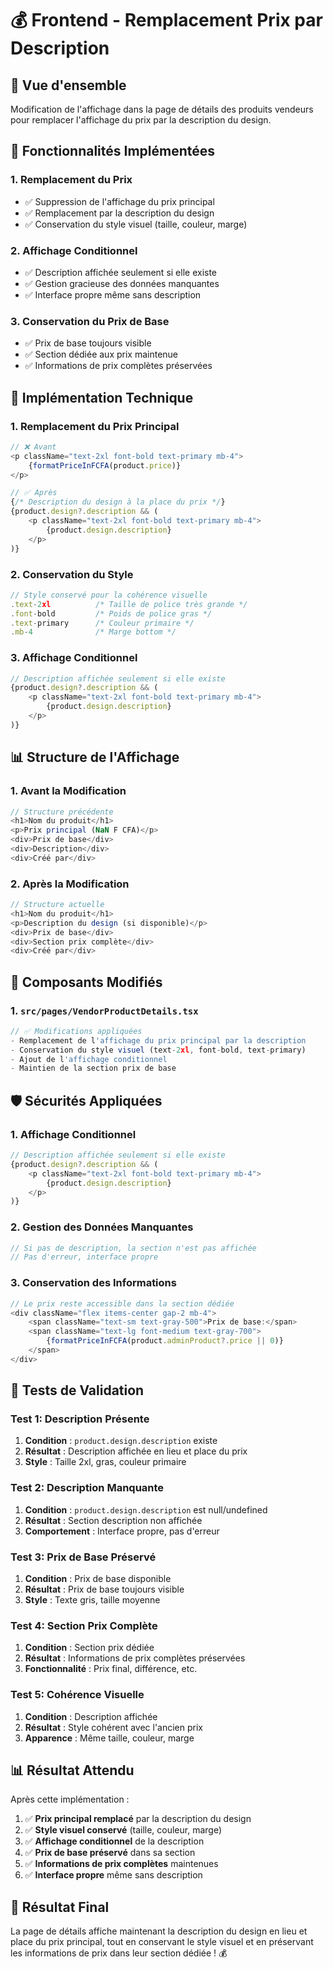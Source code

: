 # 💰 Frontend - Remplacement Prix par Description

## 🚀 **Vue d'ensemble**

Modification de l'affichage dans la page de détails des produits vendeurs pour remplacer l'affichage du prix par la description du design.

## 🎯 **Fonctionnalités Implémentées**

### **1. Remplacement du Prix**
- ✅ Suppression de l'affichage du prix principal
- ✅ Remplacement par la description du design
- ✅ Conservation du style visuel (taille, couleur, marge)

### **2. Affichage Conditionnel**
- ✅ Description affichée seulement si elle existe
- ✅ Gestion gracieuse des données manquantes
- ✅ Interface propre même sans description

### **3. Conservation du Prix de Base**
- ✅ Prix de base toujours visible
- ✅ Section dédiée aux prix maintenue
- ✅ Informations de prix complètes préservées

## 🔧 **Implémentation Technique**

### **1. Remplacement du Prix Principal**
```typescript
// ❌ Avant
<p className="text-2xl font-bold text-primary mb-4">
    {formatPriceInFCFA(product.price)}
</p>

// ✅ Après
{/* Description du design à la place du prix */}
{product.design?.description && (
    <p className="text-2xl font-bold text-primary mb-4">
        {product.design.description}
    </p>
)}
```

### **2. Conservation du Style**
```typescript
// Style conservé pour la cohérence visuelle
.text-2xl          /* Taille de police très grande */
.font-bold         /* Poids de police gras */
.text-primary      /* Couleur primaire */
.mb-4              /* Marge bottom */
```

### **3. Affichage Conditionnel**
```typescript
// Description affichée seulement si elle existe
{product.design?.description && (
    <p className="text-2xl font-bold text-primary mb-4">
        {product.design.description}
    </p>
)}
```

## 📊 **Structure de l'Affichage**

### **1. Avant la Modification**
```typescript
// Structure précédente
<h1>Nom du produit</h1>
<p>Prix principal (NaN F CFA)</p>
<div>Prix de base</div>
<div>Description</div>
<div>Créé par</div>
```

### **2. Après la Modification**
```typescript
// Structure actuelle
<h1>Nom du produit</h1>
<p>Description du design (si disponible)</p>
<div>Prix de base</div>
<div>Section prix complète</div>
<div>Créé par</div>
```

## 📱 **Composants Modifiés**

### **1. `src/pages/VendorProductDetails.tsx`**
```typescript
// ✅ Modifications appliquées
- Remplacement de l'affichage du prix principal par la description
- Conservation du style visuel (text-2xl, font-bold, text-primary)
- Ajout de l'affichage conditionnel
- Maintien de la section prix de base
```

## 🛡️ **Sécurités Appliquées**

### **1. Affichage Conditionnel**
```typescript
// Description affichée seulement si elle existe
{product.design?.description && (
    <p className="text-2xl font-bold text-primary mb-4">
        {product.design.description}
    </p>
)}
```

### **2. Gestion des Données Manquantes**
```typescript
// Si pas de description, la section n'est pas affichée
// Pas d'erreur, interface propre
```

### **3. Conservation des Informations**
```typescript
// Le prix reste accessible dans la section dédiée
<div className="flex items-center gap-2 mb-4">
    <span className="text-sm text-gray-500">Prix de base:</span>
    <span className="text-lg font-medium text-gray-700">
        {formatPriceInFCFA(product.adminProduct?.price || 0)}
    </span>
</div>
```

## 🧪 **Tests de Validation**

### **Test 1: Description Présente**
1. **Condition** : `product.design.description` existe
2. **Résultat** : Description affichée en lieu et place du prix
3. **Style** : Taille 2xl, gras, couleur primaire

### **Test 2: Description Manquante**
1. **Condition** : `product.design.description` est null/undefined
2. **Résultat** : Section description non affichée
3. **Comportement** : Interface propre, pas d'erreur

### **Test 3: Prix de Base Préservé**
1. **Condition** : Prix de base disponible
2. **Résultat** : Prix de base toujours visible
3. **Style** : Texte gris, taille moyenne

### **Test 4: Section Prix Complète**
1. **Condition** : Section prix dédiée
2. **Résultat** : Informations de prix complètes préservées
3. **Fonctionnalité** : Prix final, différence, etc.

### **Test 5: Cohérence Visuelle**
1. **Condition** : Description affichée
2. **Résultat** : Style cohérent avec l'ancien prix
3. **Apparence** : Même taille, couleur, marge

## 📊 **Résultat Attendu**

Après cette implémentation :

1. ✅ **Prix principal remplacé** par la description du design
2. ✅ **Style visuel conservé** (taille, couleur, marge)
3. ✅ **Affichage conditionnel** de la description
4. ✅ **Prix de base préservé** dans sa section
5. ✅ **Informations de prix complètes** maintenues
6. ✅ **Interface propre** même sans description

## 🎉 **Résultat Final**

La page de détails affiche maintenant la description du design en lieu et place du prix principal, tout en conservant le style visuel et en préservant les informations de prix dans leur section dédiée ! 💰 